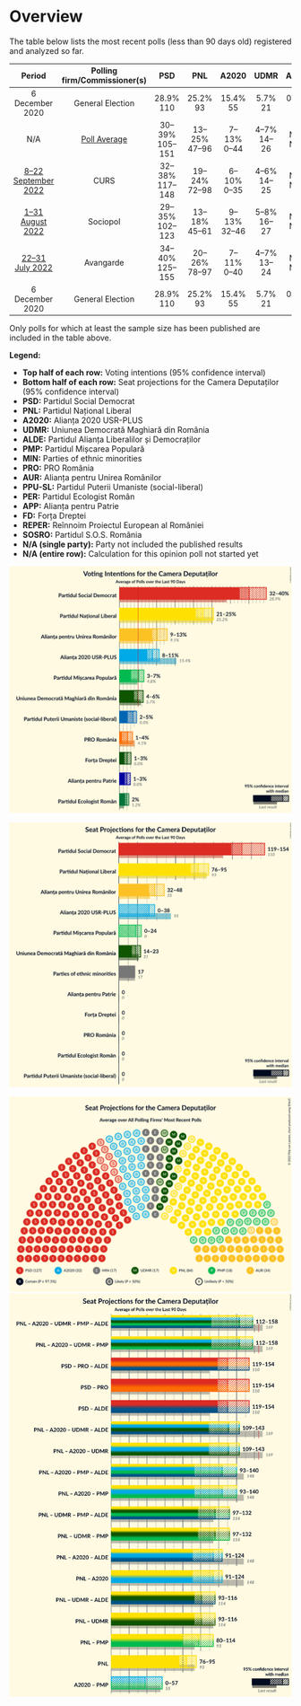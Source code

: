 # Overview

The table below lists the most recent polls (less than 90 days old) registered and analyzed so far.

| Period     | Polling firm/Commissioner(s) | PSD | PNL | A2020 | UDMR | ALDE | PMP | MIN | PRO | AUR | PPU-SL | PER | APP | FD | REPER | SOSRO |
|:----------:|:----------------------------:|:--:|:--:|:--:|:--:|:--:|:--:|:--:|:--:|:--:|:--:|:--:|:--:|:--:|:--:|:--:|
| 6 December 2020 | General Election | 28.9% <br> 110 | 25.2% <br> 93 | 15.4% <br> 55 | 5.7% <br> 21 | 0.0% <br> 0 | 4.8% <br> 0 | 0.0% <br> 17 | 4.1% <br> 0 | 9.1% <br> 33 | 0.0% <br> 0 | 1.2% <br> 0 | 0.0% <br> 0 | 0.0% <br> 0 | 0.0% <br> 0 | 0.0% <br> 0 |
| N/A | [Poll Average](average.html) | 30–39% <br> 105–151 | 13–25% <br> 47–96 | 7–13% <br> 0–44 | 4–7% <br> 14–26 | N/A <br> N/A | 3–6% <br> 0–19 | N/A <br> 17 | 1–5% <br> 0–18 | 10–27% <br> 35–95 | 2–5% <br> 0–19 | N/A <br> N/A | 1–3% <br> 0 | 1–3% <br> 0 | N/A <br> N/A | 1–3% <br> 0 |
| [8–22 September 2022](2022-09-22-CURS.html) | CURS | 32–38% <br> 117–148 | 19–24% <br> 72–98 | 6–10% <br> 0–35 | 4–6% <br> 14–25 | N/A <br> N/A | N/A <br> N/A | N/A <br> 17 | 3–5% <br> 0–19 | 13–17% <br> 47–68 | 3–5% <br> 0–20 | N/A <br> N/A | N/A <br> N/A | N/A <br> N/A | N/A <br> N/A | 1–3% <br> 0 |
| [1–31 August 2022](2022-08-31-Sociopol.html) | Sociopol | 29–35% <br> 102–123 | 13–18% <br> 45–61 | 9–13% <br> 32–46 | 5–8% <br> 16–27 | N/A <br> N/A | N/A <br> N/A | N/A <br> 17 | N/A <br> N/A | 22–28% <br> 78–98 | N/A <br> N/A | N/A <br> N/A | N/A <br> N/A | N/A <br> N/A | N/A <br> N/A | N/A <br> N/A |
| [22–31 July 2022](2022-07-31-Avangarde.html) | Avangarde | 34–40% <br> 125–155 | 20–26% <br> 78–97 | 7–11% <br> 0–40 | 4–7% <br> 13–24 | N/A <br> N/A | 3–6% <br> 0–19 | N/A <br> 17 | 1–2% <br> 0 | 9–13% <br> 33–51 | 2–4% <br> 0 | N/A <br> N/A | 1–3% <br> 0 | 1–3% <br> 0 | N/A <br> N/A | N/A <br> N/A |
| 6 December 2020 | General Election | 28.9% <br> 110 | 25.2% <br> 93 | 15.4% <br> 55 | 5.7% <br> 21 | 0.0% <br> 0 | 4.8% <br> 0 | 0.0% <br> 17 | 4.1% <br> 0 | 9.1% <br> 33 | 0.0% <br> 0 | 1.2% <br> 0 | 0.0% <br> 0 | 0.0% <br> 0 | 0.0% <br> 0 | 0.0% <br> 0 |

Only polls for which at least the sample size has been published are included in the table above.

**Legend:**
+ **Top half of each row:** Voting intentions (95% confidence interval)
+ **Bottom half of each row:** Seat projections for the Camera Deputaților (95% confidence interval)
+ **PSD:** Partidul Social Democrat
+ **PNL:** Partidul Național Liberal
+ **A2020:** Alianța 2020 USR-PLUS
+ **UDMR:** Uniunea Democrată Maghiară din România
+ **ALDE:** Partidul Alianța Liberalilor și Democraților
+ **PMP:** Partidul Mișcarea Populară
+ **MIN:** Parties of ethnic minorities
+ **PRO:** PRO România
+ **AUR:** Alianța pentru Unirea Românilor
+ **PPU-SL:** Partidul Puterii Umaniste (social-liberal)
+ **PER:** Partidul Ecologist Român
+ **APP:** Alianța pentru Patrie
+ **FD:** Forța Dreptei
+ **REPER:** Reînnoim Proiectul European al României
+ **SOSRO:** Partidul S.O.S. România
+ **N/A (single party):** Party not included the published results
+ **N/A (entire row):** Calculation for this opinion poll not started yet


![Graph with voting intentions not yet produced](average.png "Voting Intentions")

![Graph with seats not yet produced](average-seats.png "Seats")

![Graph with seating plan not yet produced](average-seating-plan.png "Seating Plan")
![Graph with coalitions seats not yet produced](average-coalitions-seats.png "Coalitions Seats")
